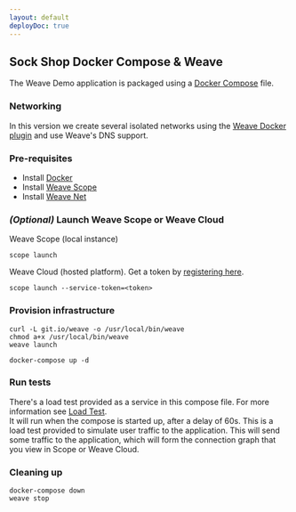 ```yaml
---
layout: default
deployDoc: true
---
```


## Sock Shop  Docker Compose & Weave

The Weave Demo application is packaged using a [Docker Compose](https://docs.docker.com/compose/) file.

### Networking

In this version we create several isolated networks using the [Weave Docker plugin](https://www.weave.works/docs/net/latest/plugin/) and use Weave's DNS support.

### Pre-requisites

- Install [Docker](https://www.docker.com/products/overview)
- Install [Weave Scope](https://www.weave.works/install-weave-scope/)
- Install [Weave Net](https://www.weave.works/install-weave-net/)

### *(Optional)* Launch Weave Scope or Weave Cloud

Weave Scope (local instance)

    scope launch

Weave Cloud (hosted platform). Get a token by [registering here](http://cloud.weave.works/).

    scope launch --service-token=<token>

### Provision infrastructure

<!-- deploy-test-start create-infrastructure -->

    curl -L git.io/weave -o /usr/local/bin/weave
    chmod a+x /usr/local/bin/weave
    weave launch

    docker-compose up -d

<!-- deploy-test-end -->

<!-- deploy-test-hidden create-infrastructure 
    docker run -td -\-name healthcheck andrius/alpine-ruby /bin/sh &>/dev/null
    docker network connect dockercomposeweave_secure healthcheck
    docker network connect dockercomposeweave_internal healthcheck
    docker network connect dockercomposeweave_external healthcheck
    docker network connect dockercomposeweave_backoffice healthcheck
    docker cp /repo/deploy/healthcheck.rb healthcheck:/healthcheck.rb
-->   
### Run tests

There's a load test provided as a service in this compose file. For more information see [Load Test](#loadtest).  
It will run when the compose is started up, after a delay of 60s. This is a load test provided to simulate user traffic to the application.
This will send some traffic to the application, which will form the connection graph that you view in Scope or Weave Cloud. 

<!-- deploy-test-hidden run-tests

    docker exec -t healthcheck ruby /healthcheck.rb -s user,catalogue,queue-master,cart,shipping,payment,orders -d 120
    if [ $? -ne 0 ]; then 
        docker rm -f healthcheck 
        exit 1; 
    fi
    docker rm -f healthcheck 

-->


### Cleaning up

<!-- deploy-test-start destroy-infrastructure -->

    docker-compose down
    weave stop
   
<!-- deploy-test-end -->
